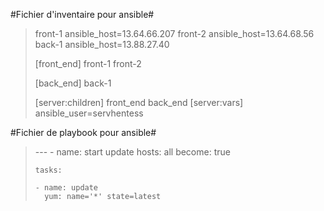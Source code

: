 #Fichier d'inventaire pour ansible#

>	front-1 ansible_host=13.64.66.207
>	front-2 ansible_host=13.64.68.56
>	back-1 ansible_host=13.88.27.40
>
>	[front_end]
>	front-1
>	front-2
>
>	[back_end]
>	back-1
>
>	[server:children]
>	front_end
>	back_end
>	[server:vars]
>	ansible_user=servhentess


#Fichier de playbook pour ansible#
	
>	\-\-\-
>	\- name: start update
>	  hosts: all
>	  become: true
>
>	  tasks:
>
>	  - name: update
>	    yum: name='*' state=latest
